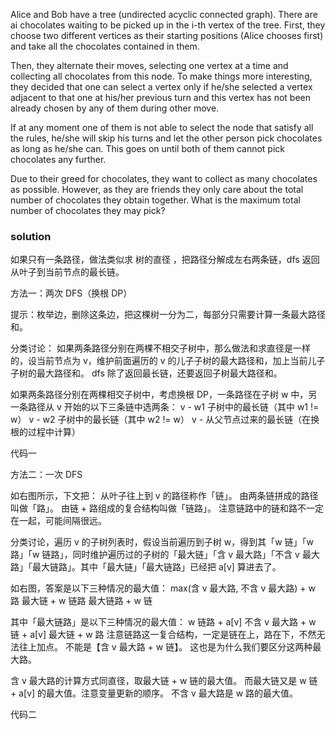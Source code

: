 Alice and Bob have a tree (undirected acyclic connected graph). There are ai chocolates waiting to be picked up in the i-th vertex of the tree. First, they choose two different vertices as their starting positions (Alice chooses first) and take all the chocolates contained in them.

Then, they alternate their moves, selecting one vertex at a time and collecting all chocolates from this node. To make things more interesting, they decided that one can select a vertex only if he/she selected a vertex adjacent to that one at his/her previous turn and this vertex has not been already chosen by any of them during other move.

If at any moment one of them is not able to select the node that satisfy all the rules, he/she will skip his turns and let the other person pick chocolates as long as he/she can. This goes on until both of them cannot pick chocolates any further.

Due to their greed for chocolates, they want to collect as many chocolates as possible. However, as they are friends they only care about the total number of chocolates they obtain together. What is the maximum total number of chocolates they may pick?

### solution

如果只有一条路径，做法类似求 树的直径 ，把路径分解成左右两条链，dfs 返回从叶子到当前节点的最长链。

方法一：两次 DFS（换根 DP）

提示：枚举边，删除这条边，把这棵树一分为二，每部分只需要计算一条最大路径和。

分类讨论：
如果两条路径分别在两棵不相交子树中，那么做法和求直径是一样的，设当前节点为 v，维护前面遍历的 v 的儿子子树的最大路径和，加上当前儿子子树的最大路径和。
dfs 除了返回最长链，还要返回子树最大路径和。

如果两条路径分别在两棵相交子树中，考虑换根 DP，一条路径在子树 w 中，另一条路径从 v 开始的以下三条链中选两条：
v - w1 子树中的最长链（其中 w1 != w）
v - w2 子树中的最长链（其中 w2 != w）
v - 从父节点过来的最长链（在换根的过程中计算）

代码一

方法二：一次 DFS

如右图所示，下文把：
从叶子往上到 v 的路径称作「链」。
由两条链拼成的路径叫做「路」。
由链 + 路组成的复合结构叫做「链路」。
注意链路中的链和路不一定在一起，可能间隔很远。

分类讨论，遍历 v 的子树列表时，假设当前遍历到子树 w，得到其「w 链」「w 路」「w 链路」，同时维护遍历过的子树的「最大链」「含 v 最大路」「不含 v 最大路」「最大链路」。其中「最大链」「最大链路」已经把 a[v] 算进去了。

如右图，答案是以下三种情况的最大值：
max(含 v 最大路, 不含 v 最大路) + w 路
最大链 + w 链路
最大链路 + w 链

其中「最大链路」是以下三种情况的最大值：
w 链路 + a[v]
不含 v 最大路 + w 链 + a[v]
最大链 + w 路
注意链路这一复合结构，一定是链在上，路在下，不然无法往上加点。
不能是【含 v 最大路 + w 链】。
这也是为什么我们要区分这两种最大路。

含 v 最大路的计算方式同直径，取最大链 + w 链的最大值。
而最大链又是 w 链 + a[v] 的最大值。注意变量更新的顺序。
不含 v 最大路是 w 路的最大值。

代码二